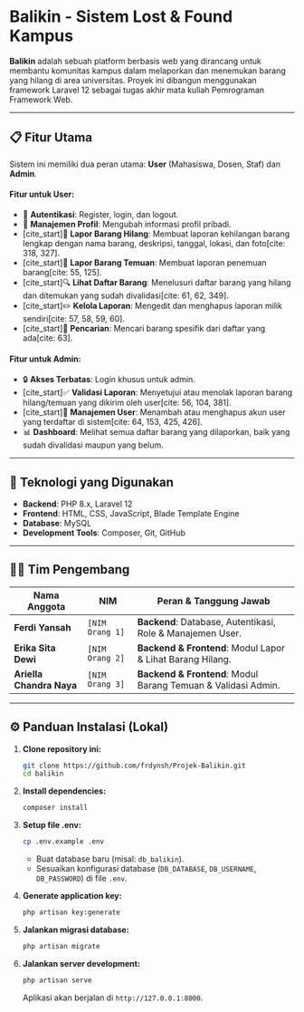 # Balikin - Sistem Lost & Found Kampus

**Balikin** adalah sebuah platform berbasis web yang dirancang untuk membantu komunitas kampus dalam melaporkan dan menemukan barang yang hilang di area universitas. Proyek ini dibangun menggunakan framework Laravel 12 sebagai tugas akhir mata kuliah Pemrograman Framework Web.

---

## 📋 Fitur Utama

Sistem ini memiliki dua peran utama: **User** (Mahasiswa, Dosen, Staf) dan **Admin**.

#### Fitur untuk User:
-   🔐 **Autentikasi**: Register, login, dan logout.
-   👤 **Manajemen Profil**: Mengubah informasi profil pribadi.
-   [cite_start]📄 **Lapor Barang Hilang**: Membuat laporan kehilangan barang lengkap dengan nama barang, deskripsi, tanggal, lokasi, dan foto[cite: 318, 327].
-   [cite_start]🙋 **Lapor Barang Temuan**: Membuat laporan penemuan barang[cite: 55, 125].
-   [cite_start]🔍 **Lihat Daftar Barang**: Menelusuri daftar barang yang hilang dan ditemukan yang sudah divalidasi[cite: 61, 62, 349].
-   [cite_start]✏️ **Kelola Laporan**: Mengedit dan menghapus laporan milik sendiri[cite: 57, 58, 59, 60].
-   [cite_start]🔎 **Pencarian**: Mencari barang spesifik dari daftar yang ada[cite: 63].

#### Fitur untuk Admin:
-   🔒 **Akses Terbatas**: Login khusus untuk admin.
-   [cite_start]✅ **Validasi Laporan**: Menyetujui atau menolak laporan barang hilang/temuan yang dikirim oleh user[cite: 56, 104, 381].
-   [cite_start]👥 **Manajemen User**: Menambah atau menghapus akun user yang terdaftar di sistem[cite: 64, 153, 425, 426].
-   📊 **Dashboard**: Melihat semua daftar barang yang dilaporkan, baik yang sudah divalidasi maupun yang belum.

---

## 🚀 Teknologi yang Digunakan

* **Backend**: PHP 8.x, Laravel 12
* **Frontend**: HTML, CSS, JavaScript, Blade Template Engine
* **Database**: MySQL
* **Development Tools**: Composer, Git, GitHub

---

## 🧑‍💻 Tim Pengembang

| Nama Anggota        | NIM           | Peran & Tanggung Jawab                                     |
| ------------------- | ------------- | ---------------------------------------------------------- |
| **Ferdi Yansah** | `[NIM Orang 1]` | **Backend**: Database, Autentikasi, Role & Manajemen User.   |
| **Erika Sita Dewi** | `[NIM Orang 2]` | **Backend & Frontend**: Modul Lapor & Lihat Barang Hilang.   |
| **Ariella Chandra Naya** | `[NIM Orang 3]` | **Backend & Frontend**: Modul Barang Temuan & Validasi Admin. |

---

## ⚙️ Panduan Instalasi (Lokal)

1.  **Clone repository ini:**
    ```bash
    git clone https://github.com/frdynsh/Projek-Balikin.git
    cd balikin
    ```

2.  **Install dependencies:**
    ```bash
    composer install
    ```

3.  **Setup file .env:**
    ```bash
    cp .env.example .env
    ```
    * Buat database baru (misal: `db_balikin`).
    * Sesuaikan konfigurasi database (`DB_DATABASE`, `DB_USERNAME`, `DB_PASSWORD`) di file `.env`.

4.  **Generate application key:**
    ```bash
    php artisan key:generate
    ```

5.  **Jalankan migrasi database:**
    ```bash
    php artisan migrate
    ```

6.  **Jalankan server development:**
    ```bash
    php artisan serve
    ```
    Aplikasi akan berjalan di `http://127.0.0.1:8000`.

